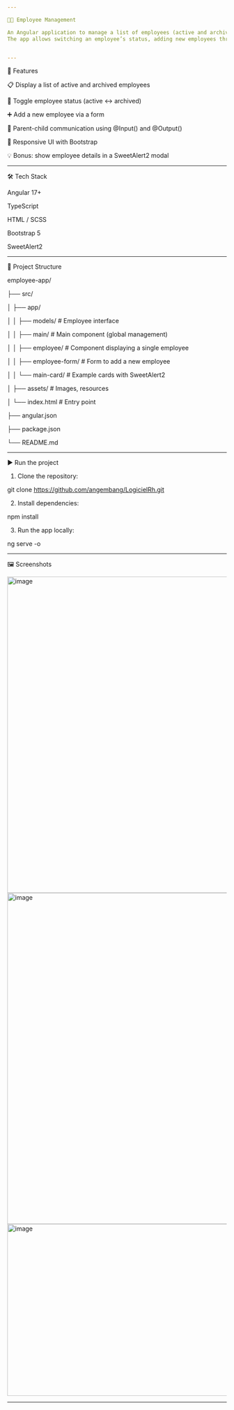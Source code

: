 ```yaml
---

👩‍💼 Employee Management

An Angular application to manage a list of employees (active and archived).
The app allows switching an employee’s status, adding new employees through a form, and displaying employee details in a SweetAlert2 modal.


---
```


🚀 Features

📋 Display a list of active and archived employees

🔄 Toggle employee status (active ↔ archived)

➕ Add a new employee via a form

📢 Parent-child communication using @Input() and @Output()

🎨 Responsive UI with Bootstrap

💡 Bonus: show employee details in a SweetAlert2 modal



---

🛠️ Tech Stack

Angular 17+

TypeScript

HTML / SCSS

Bootstrap 5

SweetAlert2



---

📂 Project Structure

employee-app/

├── src/

│ ├── app/

│ │ ├── models/ # Employee interface

│ │ ├── main/ # Main component (global management)

│ │ ├── employee/ # Component displaying a single employee

│ │ ├── employee-form/ # Form to add a new employee

│ │ └── main-card/ # Example cards with SweetAlert2

│ ├── assets/ # Images, resources

│ └── index.html # Entry point

├── angular.json

├── package.json

└── README.md


---

▶️ Run the project

1. Clone the repository:

git clone https://github.com/angembang/LogicielRh.git


2. Install dependencies:

npm install


3. Run the app locally:

ng serve -o




---

🖼️ Screenshots

<img width="1575" height="725" alt="image" src="https://github.com/user-attachments/assets/1e48e6b7-2493-4f1a-93f5-846524fe451d" />


<img width="1586" height="759" alt="image" src="https://github.com/user-attachments/assets/ae810312-315e-468c-8f1c-f20ef3fb064c" />


<img width="1314" height="394" alt="image" src="https://github.com/user-attachments/assets/6aeb2af6-be21-47c1-a358-e4d8311c1d12" />






---
